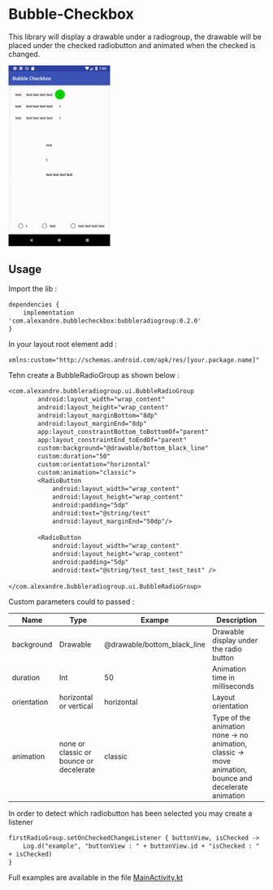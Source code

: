 # Bubble-Checkbox

This library will display a drawable under a radiogroup, the drawable will be placed under the checked radiobutton and animated when the checked is changed.

<img width="200" alt="example" src="example2.gif"/>

## Usage

Import the lib :

```
dependencies {
    implementation 'com.alexandre.bubblecheckbox:bubbleradiogroup:0.2.0'
}
```

In your layout root element add :

```
xmlns:custom="http://schemas.android.com/apk/res/[your.package.name]"
```

Tehn create a BubbleRadioGroup as shown below :

```
<com.alexandre.bubbleradiogroup.ui.BubbleRadioGroup
        android:layout_width="wrap_content"
        android:layout_height="wrap_content"
        android:layout_marginBottom="8dp"
        android:layout_marginEnd="8dp"
        app:layout_constraintBottom_toBottomOf="parent"
        app:layout_constraintEnd_toEndOf="parent"
        custom:background="@drawable/bottom_black_line"
        custom:duration="50"
        custom:orientation="horizontal"
        custom:animation="classic">
        <RadioButton
            android:layout_width="wrap_content"
            android:layout_height="wrap_content"
            android:padding="5dp"
            android:text="@string/test"
            android:layout_marginEnd="50dp"/>

        <RadioButton
            android:layout_width="wrap_content"
            android:layout_height="wrap_content"
            android:padding="5dp"
            android:text="@string/test_test_test_test" />

</com.alexandre.bubbleradiogroup.ui.BubbleRadioGroup>
```

Custom parameters could to passed :

| Name 		 	| Type 										| Exampe 						| Description 															|
| ------------- | -----------------------------------------	| ----------------------------- | --------------------------------------------------------------------- |
| background  	| Drawable  								| @drawable/bottom_black_line 	| Drawable display under the radio button 								|
| duration  	| Int  										| 50 							| Animation time in milliseconds 										|
| orientation 	| horizontal or vertical 					| horizontal 					| Layout orientation 													|
| animation 	| none or classic or bounce or decelerate	| classic 						| Type of the animation none -> no animation, classic -> move animation, bounce and decelerate animation |

In order to detect which radiobutton has been selected you may create a listener
```
firstRadioGroup.setOnCheckedChangeListener { buttonView, isChecked ->
    Log.d("example", "buttonView : " + buttonView.id + "isChecked : " + isChecked)
}
```

Full examples are available in the file [MainActivity.kt](/app/src/main/java/com/alexandre/bubblecheckbox/MainActivity.kt)